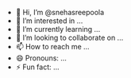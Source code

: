 - 👋 Hi, I’m @snehasreepoola
- 👀 I’m interested in ...
- 🌱 I’m currently learning ...
- 💞️ I’m looking to collaborate on ...
- 📫 How to reach me ...
- 😄 Pronouns: ...
- ⚡ Fun fact: ...

<!---
snehasreepoola/snehasreepoola is a ✨ special ✨ repository because its `README.md` (this file) appears on your GitHub profile.
You can click the Preview link to take a look at your changes.
--->
